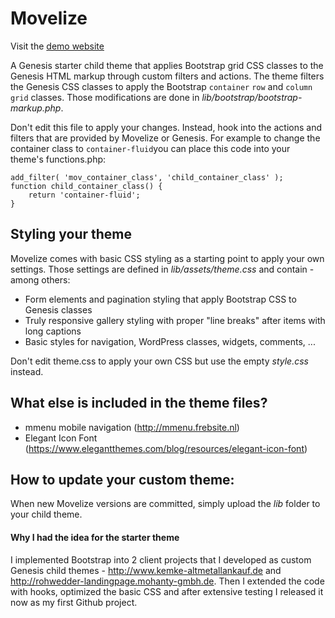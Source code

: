 # Movelize
Visit the [demo website](http://movelize.com/)

A Genesis starter child theme that applies Bootstrap grid CSS classes to the Genesis HTML markup through custom filters and actions. The theme filters the Genesis CSS classes to apply the Bootstrap `container` `row` and `column grid` classes.
Those modifications are done in *lib/bootstrap/bootstrap-markup.php*.

Don't edit this file to apply your changes. Instead, hook into the actions and filters that are provided by Movelize or Genesis.
For example to change the container class to `container-fluid`you can place this code into your theme's functions.php:
```
add_filter( 'mov_container_class', 'child_container_class' );
function child_container_class() {
    return 'container-fluid';
}
```

## Styling your theme
Movelize comes with basic CSS styling as a starting point to apply your own settings. Those settings are defined in *lib/assets/theme.css* and contain - among others:
- Form elements and pagination styling that apply Bootstrap CSS to Genesis classes
- Truly responsive gallery styling with proper "line breaks" after items with long captions
- Basic styles for navigation, WordPress classes, widgets, comments, ...

Don't edit theme.css to apply your own CSS but use the empty *style.css* instead.

## What else is included in the theme files?
- mmenu mobile navigation (http://mmenu.frebsite.nl)
- Elegant Icon Font (https://www.elegantthemes.com/blog/resources/elegant-icon-font)

## How to update your custom theme:
When new Movelize versions are committed, simply upload the *lib* folder to your child theme.

#### Why I had the idea for the starter theme
I implemented Bootstrap into 2 client projects that I developed as custom Genesis child themes - http://www.kemke-altmetallankauf.de and http://rohwedder-landingpage.mohanty-gmbh.de. Then I extended the code with hooks, optimized the basic CSS and after extensive testing I released it now as my first Github project.

